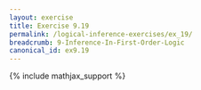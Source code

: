 ```yaml
---
layout: exercise
title: Exercise 9.19
permalink: /logical-inference-exercises/ex_19/
breadcrumb: 9-Inference-In-First-Order-Logic
canonical_id: ex9.19
---
```


{% include mathjax_support %}
